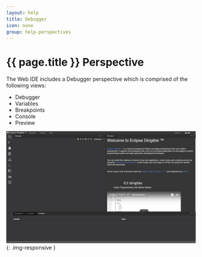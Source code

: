 ```yaml
---
layout: help
title: Debugger
icon: none
group: help-perspectives
---
```


{{ page.title }} Perspective
===

The Web IDE includes a Debugger perspective which is comprised of the following views:
* Debugger
* Variables
* Breakpoints
* Console
* Preview 

![Debugger Perspective](images/ide_perspective_debugger.png){: .img-responsive }
